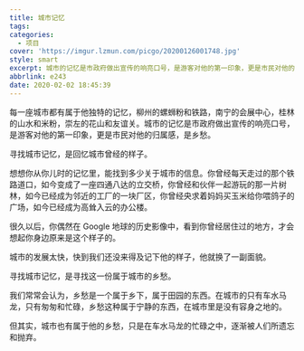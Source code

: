 ```yaml
---
title: 城市记忆
tags:
categories:
  - 项目
cover: 'https://imgur.lzmun.com/picgo/20200126001748.jpg'
style: smart
excerpt: 城市的记忆是市政府做出宣传的响亮口号，是游客对他的第一印象，更是市民对他的归属感，是乡愁。
abbrlink: e243
date: 2020-02-02 18:45:39
---
```


每一座城市都有属于他独特的记忆，柳州的螺蛳粉和铁路，南宁的会展中心，桂林的山水和米粉，崇左的花山和友谊关。城市的记忆是市政府做出宣传的响亮口号，是游客对他的第一印象，更是市民对他的归属感，是乡愁。

寻找城市记忆，是回忆城市曾经的样子。

想想你从你儿时的记忆里，能找到多少关于城市的信息。你曾经每天走过的那个铁路道口，如今变成了一座四通八达的立交桥，你曾经和伙伴一起游玩的那一片树林，如今已经成为邻近的工厂的一块厂区，你曾经央求着妈妈买玉米给你喂鸽子的广场，如今已经成为高耸入云的办公楼。

很久以后，你偶然在 Google 地球的历史影像中，看到你曾经居住过的地方，才会想起你身边原来是这个样子的。

城市的发展太快，快到我们还没来得及记下他的样子，他就换了一副面貌。

寻找城市记忆，是寻找这一份属于城市的乡愁。

我们常常会认为，乡愁是一个属于乡下，属于田园的东西。在城市的只有车水马龙，只有匆匆和忙碌，乡愁这种属于宁静的东西，在城市里是没有容身之地的。

但其实，城市也有属于他的乡愁，只是在车水马龙的忙碌之中，逐渐被人们所遗忘和抛弃。
